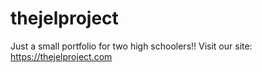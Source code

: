 # thejelproject
Just a small portfolio for two high schoolers!!
Visit our site: https://thejelproject.com

